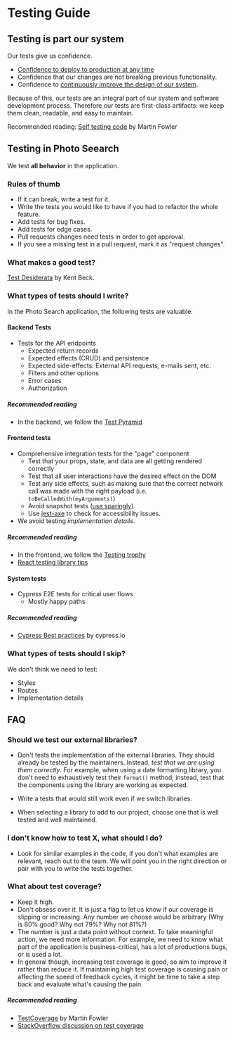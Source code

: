 # Testing Guide

## Testing is part our system

Our tests give us confidence.

- [Confidence to deploy to production at any time](https://www.martinfowler.com/articles/continuousIntegration.html)
- Confidence that our changes are not breaking previous functionality.
- Confidence to [continuously improve the design of our system](http://www.extremeprogramming.org/rules/refactor.html).

Because of this, our tests are an integral part of our system and software development process. Therefore our tests are first-class artifacts: we keep them clean, readable, and easy to maintain.

Recommended reading: [Self testing code](https://martinfowler.com/bliki/SelfTestingCode.html) by Martin Fowler

## Testing in Photo Seearch

We test **all behavior** in the application.

### Rules of thumb

- If it can break, write a test for it.
- Write the tests you would like to have if you had to refactor the whole feature.
- Add tests for bug fixes.
- Add tests for edge cases.
- Pull requests changes need tests in order to get approval.
- If you see a missing test in a pull request, mark it as "request changes".

### What makes a good test?

[Test Desiderata](https://medium.com/@kentbeck_7670/test-desiderata-94150638a4b3) by Kent Beck.

### What types of tests should I write?

In the Photo Search application, the following tests are valuable:

#### Backend Tests

- Tests for the API endpoints
  - Expected return records
  - Expected effects (CRUD) and persistence
  - Expected side-effects: External API requests, e-mails sent, etc.
  - Filters and other options
  - Error cases
  - Authorization

##### Recommended reading

- In the backend, we follow the [Test Pyramid](https://martinfowler.com/bliki/TestPyramid.html)

#### Frontend tests

- Comprehensive integration tests for the "page" component
  - Test that your props, state, and data are all getting rendered correctly
  - Test that all user interactions have the desired effect on the DOM
  - Test any side effects, such as making sure that the correct network call was made with the right payload (i.e. `toBeCalledWith(myArguments)`)
  - Avoid snapshot tests ([use sparingly](https://kentcdodds.com/blog/effective-snapshot-testing)).
  - Use [jest-axe](https://github.com/nickcolley/jest-axe) to check for accessibility issues.
- We avoid testing _implementation details_.

##### Recommended reading

- In the frontend, we follow the [Testing trophy](https://kentcdodds.com/blog/write-tests)
- [React testing library tips](https://kentcdodds.com/blog/common-mistakes-with-react-testing-library)

#### System tests

- Cypress E2E tests for critical user flows
  - Mostly happy paths

##### Recommended reading

- [Cypress Best practices](https://docs.cypress.io/guides/references/best-practices.html#Creating-%E2%80%9Ctiny%E2%80%9D-tests-with-a-single-assertion) by cypress.io

### What types of tests should I skip?

We don't think we need to test:

- Styles
- Routes
- Implementation details

## FAQ

### Should we test our external libraries?

- Don't tests the implementation of the external libraries. They should already be tested by the maintainers. Instead, _test that we are using them correctly_. For example, when using a date formatting library, you don't need to exhaustively test their `format()` method; instead, test that the components using the library are working as expected.
- Write a tests that would still work even if we switch libraries.

- When selecting a library to add to our project, choose one that is well tested and well maintained.

### I don't know how to test X, what should I do?

- Look for similar examples in the code, if you don't what examples are relevant, reach out to the team. We will point you in the right direction or pair with you to write the tests together.

### What about test coverage?

- Keep it high.
- Don't obsess over it. It is just a flag to let us know if our coverage is slipping or increasing. Any number we choose would be arbitrary (Why is 80% good? Why not 79%? Why not 81%?)
- The number is just a data point without context. To take meaningful action, we need more information. For example, we need to know what part of the application is business-critical, has a lot of productions bugs, or is used a lot.
- In general though, increasing test coverage is good, so aim to improve it rather than reduce it. If maintaining high test coverage is causing pain or affecting the speed of feedback cycles, it might be time to take a step back and evaluate what's causing the pain.

##### Recommended reading

- [TestCoverage](https://martinfowler.com/bliki/TestCoverage.html) by Martin Fowler
- [StackOverflow discussion on test coverage](https://stackoverflow.com/questions/90002/what-is-a-reasonable-code-coverage-for-unit-tests-and-why)
